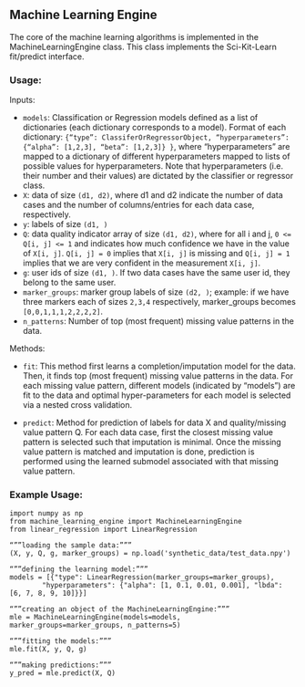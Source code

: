 

## Machine Learning Engine

The core of the machine learning algorithms is implemented in the MachineLearningEngine class. This class implements the Sci-Kit-Learn fit/predict interface.

### Usage:

Inputs:

- `models`: Classification or Regression models defined as a list of dictionaries (each dictionary corresponds to a model). Format of each dictionary: `{“type”: ClassiferOrRegressorObject, “hyperparameters”: {“alpha”: [1,2,3], “beta”: [1,2,3]} }`, where “hyperparameters” are mapped to a dictionary of different hyperparameters mapped to lists of possible values for hyperparameters. Note that hyperparameters (i.e. their number and their values) are dictated by the classifier or regressor class.
- `X`: data of size `(d1, d2)`, where d1 and d2 indicate the number of data cases and the number of columns/entries for each data case, respectively.
- `y`: labels of size `(d1, )`
- `Q`: data quality indicator array of size `(d1, d2)`, where for all i and j, `0 <= Q[i, j] <= 1` and indicates how much confidence we have in the value of `X[i, j]`. `Q[i, j] = 0` implies that `X[i, j]` is missing and `Q[i, j] = 1` implies that we are very confident in the measurement `X[i, j]`. 
- `g`: user ids of size `(d1, )`. If two data cases have the same user id, they belong to the same user.
- `marker_groups`: marker group labels of size `(d2, )`; example: if we have three markers each of sizes `2,3,4` respectively, marker_groups becomes `[0,0,1,1,1,2,2,2,2]`.
- `n_patterns`: Number of top (most frequent) missing value patterns in the data.

Methods:

- `fit`: This method first learns a completion/imputation model for the data. Then, it finds top (most frequent) missing value patterns in the data. For each missing value pattern, different models (indicated by “models”) are fit to the data and optimal hyper-parameters for each model is selected via a nested cross validation. 

- `predict`: Method for prediction of labels for data X and quality/missing value pattern Q. For each data case, first the closest missing value pattern is selected such that imputation is minimal. Once the missing value pattern is matched and imputation is done, prediction is performed using the learned submodel associated with that missing value pattern.


### Example Usage:
```
import numpy as np
from machine_learning_engine import MachineLearningEngine
from linear_regression import LinearRegression

“””loading the sample data:”””
(X, y, Q, g, marker_groups) = np.load('synthetic_data/test_data.npy')

“””defining the learning model:”””
models = [{"type": LinearRegression(marker_groups=marker_groups), 
	    "hyperparameters": {"alpha": [1, 0.1, 0.01, 0.001], "lbda": [6, 7, 8, 9, 10]}}]

“””creating an object of the MachineLearningEngine:”””
mle = MachineLearningEngine(models=models, marker_groups=marker_groups, n_patterns=5)

“””fitting the models:”””
mle.fit(X, y, Q, g)

“””making predictions:”””
y_pred = mle.predict(X, Q)
```